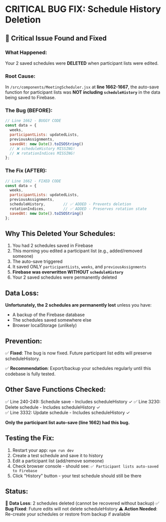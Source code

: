 # CRITICAL BUG FIX: Schedule History Deletion

## 🚨 Critical Issue Found and Fixed

### What Happened:
Your 2 saved schedules were **DELETED** when participant lists were edited.

### Root Cause:
In `/src/components/MeetingScheduler.jsx` at **line 1662-1667**, the auto-save function for participant lists was **NOT including `scheduleHistory`** in the data being saved to Firebase.

### The Bug (BEFORE):
```javascript
// Line 1662 - BUGGY CODE
const data = {
  weeks,
  participantLists: updatedLists,
  previousAssignments,
  savedAt: new Date().toISOString()
  // ❌ scheduleHistory MISSING!
  // ❌ rotationIndices MISSING!
};
```

### The Fix (AFTER):
```javascript
// Line 1662 - FIXED CODE
const data = {
  weeks,
  participantLists: updatedLists,
  previousAssignments,
  scheduleHistory,        // ✅ ADDED - Prevents deletion
  rotationIndices,        // ✅ ADDED - Preserves rotation state
  savedAt: new Date().toISOString()
};
```

## Why This Deleted Your Schedules:

1. You had 2 schedules saved in Firebase
2. This morning you edited a participant list (e.g., added/removed someone)
3. The auto-save triggered
4. It saved ONLY `participantLists`, `weeks`, and `previousAssignments`
5. **Firebase was overwritten WITHOUT `scheduleHistory`**
6. Your 2 saved schedules were permanently deleted

## Data Loss:

**Unfortunately, the 2 schedules are permanently lost** unless you have:
- A backup of the Firebase database
- The schedules saved somewhere else
- Browser localStorage (unlikely)

## Prevention:

✅ **Fixed**: The bug is now fixed. Future participant list edits will preserve scheduleHistory.

✅ **Recommendation**: Export/backup your schedules regularly until this codebase is fully tested.

## Other Save Functions Checked:

✅ Line 240-249: Schedule save - Includes scheduleHistory ✓
✅ Line 3230: Delete schedule - Includes scheduleHistory ✓  
✅ Line 3332: Update schedule - Includes scheduleHistory ✓

**Only the participant list auto-save (line 1662) had this bug.**

## Testing the Fix:

1. Restart your app: `npm run dev`
2. Create a test schedule and save it to history
3. Edit a participant list (add/remove someone)
4. Check browser console - should see: `✅ Participant lists auto-saved to Firebase`
5. Click "History" button - your test schedule should still be there

## Status:

🔴 **Data Loss**: 2 schedules deleted (cannot be recovered without backup)
✅ **Bug Fixed**: Future edits will not delete scheduleHistory
⚠️ **Action Needed**: Re-create your schedules or restore from backup if available
